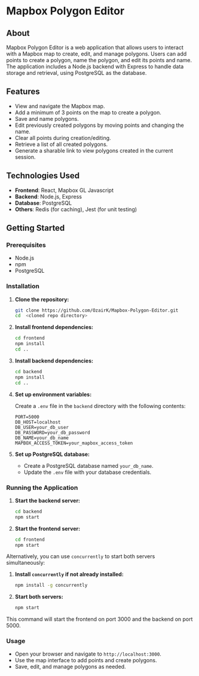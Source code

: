 
# Mapbox Polygon Editor

## About

Mapbox Polygon Editor is a web application that allows users to interact with a Mapbox map to create, edit, and manage polygons. Users can add points to create a polygon, name the polygon, and edit its points and name. The application includes a Node.js backend with Express to handle data storage and retrieval, using PostgreSQL as the database.

## Features

- View and navigate the Mapbox map.
- Add a minimum of 3 points on the map to create a polygon.
- Save and name polygons.
- Edit previously created polygons by moving points and changing the name.
- Clear all points during creation/editing.
- Retrieve a list of all created polygons.
- Generate a sharable link to view polygons created in the current session.

## Technologies Used

- **Frontend**: React, Mapbox GL Javascript
- **Backend**: Node.js, Express
- **Database**: PostgreSQL
- **Others**: Redis (for caching), Jest (for unit testing)

## Getting Started

### Prerequisites

- Node.js
- npm
- PostgreSQL

### Installation

1. **Clone the repository:**
   ```bash
   git clone https://github.com/OzairK/Mapbox-Polygon-Editor.git
   cd  <cloned repo directory>
   ```

2. **Install frontend dependencies:**
   ```bash
   cd frontend
   npm install
   cd ..
   ```

3. **Install backend dependencies:**
   ```bash
   cd backend
   npm install
   cd ..
   ```

4. **Set up environment variables:**

   Create a `.env` file in the `backend` directory with the following contents:
   ```
   PORT=5000
   DB_HOST=localhost
   DB_USER=your_db_user
   DB_PASSWORD=your_db_password
   DB_NAME=your_db_name
   MAPBOX_ACCESS_TOKEN=your_mapbox_access_token
   ```

5. **Set up PostgreSQL database:**

   - Create a PostgreSQL database named `your_db_name`.
   - Update the `.env` file with your database credentials.

### Running the Application

1. **Start the backend server:**
   ```bash
   cd backend
   npm start
   ```

2. **Start the frontend server:**
   ```bash
   cd frontend
   npm start
   ```

Alternatively, you can use `concurrently` to start both servers simultaneously:

1. **Install `concurrently` if not already installed:**
   ```bash
   npm install -g concurrently
   ```

2. **Start both servers:**
   ```bash
   npm start
   ```

This command will start the frontend on port 3000 and the backend on port 5000.

### Usage

- Open your browser and navigate to `http://localhost:3000`.
- Use the map interface to add points and create polygons.
- Save, edit, and manage polygons as needed.

